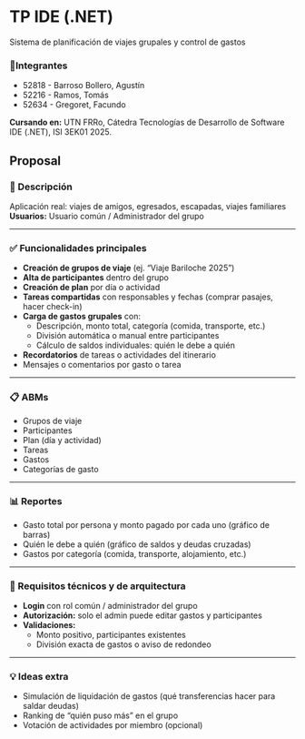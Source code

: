 # TP IDE (.NET)

Sistema de planificación de viajes grupales y control de gastos

### 👥Integrantes

- 52818 - Barroso Bollero, Agustín
- 52216 - Ramos, Tomás
- 52634 - Gregoret, Facundo

**Cursando en:** UTN FRRo, Cátedra Tecnologías de Desarrollo de Software IDE (.NET), ISI 3EK01 2025.


## Proposal

### 📝 Descripción

Aplicación real: viajes de amigos, egresados, escapadas, viajes familiares  
**Usuarios:** Usuario común / Administrador del grupo

---

### ✅ Funcionalidades principales

- **Creación de grupos de viaje** (ej. “Viaje Bariloche 2025”)
- **Alta de participantes** dentro del grupo
- **Creación de plan** por día o actividad
- **Tareas compartidas** con responsables y fechas (comprar pasajes, hacer check-in)
- **Carga de gastos grupales** con:
  - Descripción, monto total, categoría (comida, transporte, etc.)
  - División automática o manual entre participantes
  - Cálculo de saldos individuales: quién le debe a quién
- **Recordatorios** de tareas o actividades del itinerario
- Mensajes o comentarios por gasto o tarea

---

### 📋 ABMs 

- Grupos de viaje
- Participantes
- Plan (día y actividad)
- Tareas
- Gastos
- Categorías de gasto

---

### 📊 Reportes

- Gasto total por persona y monto pagado por cada uno (gráfico de barras)
- Quién le debe a quién (gráfico de saldos y deudas cruzadas)
- Gastos por categoría (comida, transporte, alojamiento, etc.)

---

### 🔐 Requisitos técnicos y de arquitectura

- **Login** con rol común / administrador del grupo
- **Autorización:** solo el admin puede editar gastos y participantes
- **Validaciones:**
  - Monto positivo, participantes existentes
  - División exacta de gastos o aviso de redondeo

---

### 💡 Ideas extra

- Simulación de liquidación de gastos (qué transferencias hacer para saldar deudas)
- Ranking de “quién puso más” en el grupo
- Votación de actividades por miembro (opcional)
